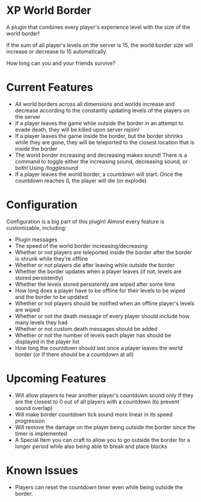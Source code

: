 # XP World Border

A plugin that combines every player's experience level with the size of the world border!

If the sum of all player's levels on the server is 15, the world border size will increase or decrease to 15 automatically.

How long can you and your friends survive?

# Current Features

- All world borders across all dimensions and worlds increase and decrease according to the constantly updating levels of the players on the server
- If a player leaves the game while outside the border in an attempt to evade death, they will be killed upon server rejoin!
- If a player leaves the game inside the border, but the border shrinks while they are gone, they will be teleported to the closest location that is inside the border
- The world border increasing and decreasing makes sound! There is a command to toggle either the increasing sound, decreasing sound, or both! Using */togglesound*
- If a player leaves the world border, a countdown will start. Once the countdown reaches 0, the player will die (or explode)

# Configuration

Configuration is a big part of this plugin! Almost every feature is customizable, including:

- Plugin messages
- The speed of the world border increasing/decreasing
- Whether or not players are teleported inside the border after the border is shrunk while they're offline
- Whether or not players die after leaving while outside the border
- Whether the border updates when a player leaves (if not, levels are stored persistently)
- Whether the levels stored persistently are wiped after some time
- How long does a player have to be offline for their levels to be wiped and the border to be updated
- Whether or not players should be notified when an offline player's levels are wiped
- Whether or not the death message of every player should include how many levels they had
- Whether or not custom death messages should be added
- Whether or not the number of levels each player has should be displayed in the player list
- How long the countdown should last once a player leaves the world border (or if there should be a countdown at all)

# Upcoming Features

- Will allow players to hear another player's countdown sound only if they are the closest to 0 out of all players with a countdown (to prevent sound overlap)
- Will make border countdown tick sound more linear in its speed progression
- Will remove the damage on the player being outside the border since the timer is implemented
- A Special Item you can craft to allow you to go outside the border for a longer period while also being able to break and place blocks

# Known Issues
- Players can reset the countdown timer even while being outside the border.
